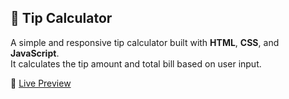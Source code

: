 ## 💸 Tip Calculator

A simple and responsive tip calculator built with **HTML**, **CSS**, and **JavaScript**.  
It calculates the tip amount and total bill based on user input.

🔗 [Live Preview](https://sumire0817.github.io/tip-calculator/)
